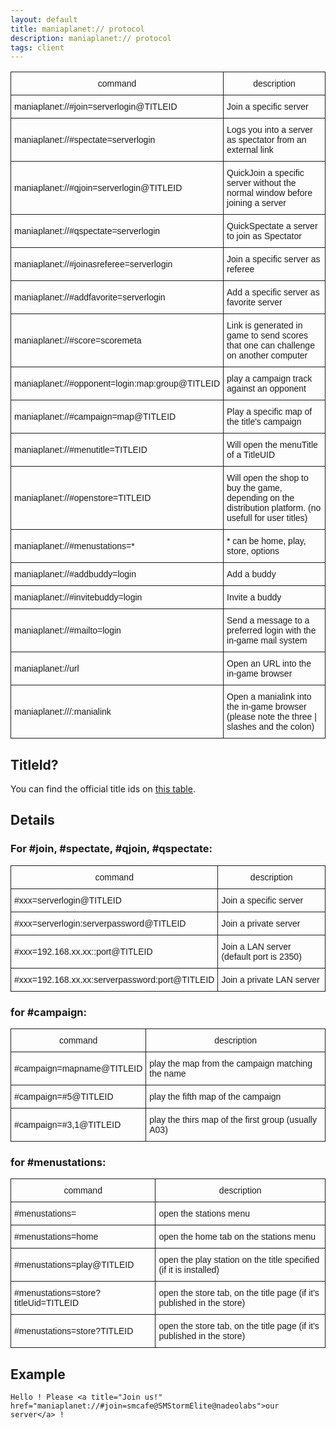 ```yaml
---
layout: default
title: maniaplanet:// protocol
description: maniaplanet:// protocol
tags: client
---
```


<style type="text/css">
.tg  {border-collapse:collapse;border-spacing:0;}
.tg td{font-family:Arial, sans-serif;font-size:14px;padding:10px 5px;border-style:solid;border-width:1px;overflow:hidden;word-break:normal;}
.tg th{font-family:Arial, sans-serif;font-size:14px;font-weight:normal;padding:10px 5px;border-style:solid;border-width:1px;overflow:hidden;word-break:normal;}
</style>
<table class="tg">
  <tr>
    <th class="tg-031e">command</th>
    <th class="tg-031e">description</th>
  </tr>
  <tr>
    <td class="tg-031e">maniaplanet://#join=serverlogin@TITLEID</td>
    <td class="tg-031e">Join a specific server</td>
  </tr>
  <tr>
    <td class="tg-031e">maniaplanet://#spectate=serverlogin</td>
    <td class="tg-031e">Logs you into a server as spectator from an external link</td>
  </tr>
  <tr>
    <td class="tg-031e">maniaplanet://#qjoin=serverlogin@TITLEID</td>
    <td class="tg-031e">QuickJoin a specific server without the normal window before joining a server</td>
  </tr>
  <tr>
    <td class="tg-031e">maniaplanet://#qspectate=serverlogin</td>
    <td class="tg-031e">QuickSpectate a server to join as Spectator</td>
  </tr>
  <tr>
    <td class="tg-031e">maniaplanet://#joinasreferee=serverlogin</td>
    <td class="tg-031e">Join a specific server as referee</td>
  </tr>
  <tr>
    <td class="tg-031e">maniaplanet://#addfavorite=serverlogin</td>
    <td class="tg-031e">Add a specific server as favorite server</td>
  </tr>
  <tr>
    <td class="tg-031e">maniaplanet://#score=scoremeta</td>
    <td class="tg-031e">Link is generated in game to send scores that one can challenge on another computer</td>
  </tr>
  <tr>
    <td class="tg-031e">maniaplanet://#opponent=login:map:group@TITLEID</td>
    <td class="tg-031e">play a campaign track against an opponent</td>
  </tr>
  <tr>
    <td class="tg-031e">maniaplanet://#campaign=map@TITLEID</td>
    <td class="tg-031e">Play a specific map of the title's campaign</td>
  </tr>
  <tr>
    <td class="tg-031e">maniaplanet://#menutitle=TITLEID</td>
    <td class="tg-031e">Will open the menuTitle of a TitleUID</td>
  </tr>
  <tr>
    <td class="tg-031e">maniaplanet://#openstore=TITLEID</td>
    <td class="tg-031e">Will open the shop to buy the game, depending on the distribution platform. (no usefull for user titles)</td>
  </tr>
  <tr>
    <td class="tg-031e">maniaplanet://#menustations=*</td>
    <td class="tg-031e">* can be home, play, store, options</td>
  </tr>
  <tr>
    <td class="tg-031e">maniaplanet://#addbuddy=login</td>
    <td class="tg-031e">Add a buddy</td>
  </tr>
  <tr>
    <td class="tg-031e">maniaplanet://#invitebuddy=login</td>
    <td class="tg-031e">Invite a buddy</td>
  </tr>
  <tr>
    <td class="tg-031e">maniaplanet://#mailto=login</td>
    <td class="tg-031e">Send a message to a preferred login with the in-game mail system</td>
  </tr>
  <tr>
    <td class="tg-031e">maniaplanet://url</td>
    <td class="tg-031e">Open an URL into the in-game browser</td>
  </tr>
  <tr>
    <td class="tg-031e">maniaplanet:///:manialink</td>
    <td class="tg-031e">Open a manialink into the in-game browser (please note the three | slashes and the colon)</td>
  </tr>
</table>

## TitleId?

You can find the official title ids on [this table](../dedicated-server/titleids).

## Details

### For #join, #spectate, #qjoin, #qspectate:

<style type="text/css">
.tg  {border-collapse:collapse;border-spacing:0;}
.tg td{font-family:Arial, sans-serif;font-size:14px;padding:10px 5px;border-style:solid;border-width:1px;overflow:hidden;word-break:normal;}
.tg th{font-family:Arial, sans-serif;font-size:14px;font-weight:normal;padding:10px 5px;border-style:solid;border-width:1px;overflow:hidden;word-break:normal;}
</style>
<table class="tg">
  <tr>
    <th class="tg-031e">command</th>
    <th class="tg-031e">description</th>
  </tr>
  <tr>
    <td class="tg-031e">#xxx=serverlogin@TITLEID</td>
    <td class="tg-031e">Join a specific server</td>
  </tr>
  <tr>
    <td class="tg-031e">#xxx=serverlogin:serverpassword@TITLEID</td>
    <td class="tg-031e">Join a private server</td>
  </tr>
  <tr>
    <td class="tg-031e">#xxx=192.168.xx.xx::port@TITLEID</td>
    <td class="tg-031e">Join a LAN server (default port is 2350)</td>
  </tr>
  <tr>
    <td class="tg-031e">#xxx=192.168.xx.xx:serverpassword:port@TITLEID</td>
    <td class="tg-031e">Join a private LAN server</td>
  </tr>
</table>


### for #campaign:

<style type="text/css">
.tg  {border-collapse:collapse;border-spacing:0;}
.tg td{font-family:Arial, sans-serif;font-size:14px;padding:10px 5px;border-style:solid;border-width:1px;overflow:hidden;word-break:normal;}
.tg th{font-family:Arial, sans-serif;font-size:14px;font-weight:normal;padding:10px 5px;border-style:solid;border-width:1px;overflow:hidden;word-break:normal;}
</style>
<table class="tg">
  <tr>
    <th class="tg-031e">command</th>
    <th class="tg-031e">description</th>
  </tr>
  <tr>
    <td class="tg-031e">#campaign=mapname@TITLEID</td>
    <td class="tg-031e">play the map from the campaign matching the name</td>
  </tr>
  <tr>
    <td class="tg-031e">#campaign=#5@TITLEID</td>
    <td class="tg-031e">play the fifth map of the campaign</td>
  </tr>
  <tr>
    <td class="tg-031e">#campaign=#3,1@TITLEID</td>
    <td class="tg-031e">play the thirs map of the first group (usually A03)</td>
  </tr>
</table>


### for #menustations:

<style type="text/css">
.tg  {border-collapse:collapse;border-spacing:0;}
.tg td{font-family:Arial, sans-serif;font-size:14px;padding:10px 5px;border-style:solid;border-width:1px;overflow:hidden;word-break:normal;}
.tg th{font-family:Arial, sans-serif;font-size:14px;font-weight:normal;padding:10px 5px;border-style:solid;border-width:1px;overflow:hidden;word-break:normal;}
</style>
<table class="tg">
  <tr>
    <th class="tg-031e">command</th>
    <th class="tg-031e">description</th>
  </tr>
  <tr>
    <td class="tg-031e">#menustations=</td>
    <td class="tg-031e">open the stations menu</td>
  </tr>
  <tr>
    <td class="tg-031e">#menustations=home</td>
    <td class="tg-031e">open the home tab on the stations menu</td>
  </tr>
  <tr>
    <td class="tg-031e">#menustations=play@TITLEID</td>
    <td class="tg-031e">open the play station on the title specified (if it is installed)</td>
  </tr>
  <tr>
    <td class="tg-031e">#menustations=store?titleUid=TITLEID</td>
    <td class="tg-031e">open the store tab, on the title page (if it's published in the store)</td>
  </tr>
  <tr>
    <td class="tg-031e">#menustations=store?TITLEID</td>
    <td class="tg-031e">open the store tab, on the title page (if it's published in the store)</td>
  </tr>
</table>


## Example

`Hello ! Please <a title="Join us!" href="maniaplanet://#join=smcafe@SMStormElite@nadeolabs">our server</a> !`
